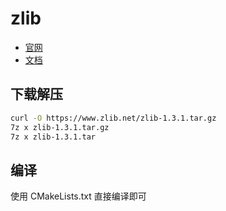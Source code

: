 # zlib

- [官网](https://www.zlib.net/)
- [文档](https://www.zlib.net/)

## 下载解压

```bash
curl -O https://www.zlib.net/zlib-1.3.1.tar.gz
7z x zlib-1.3.1.tar.gz
7z x zlib-1.3.1.tar
```

## 编译

使用 CMakeLists.txt 直接编译即可
